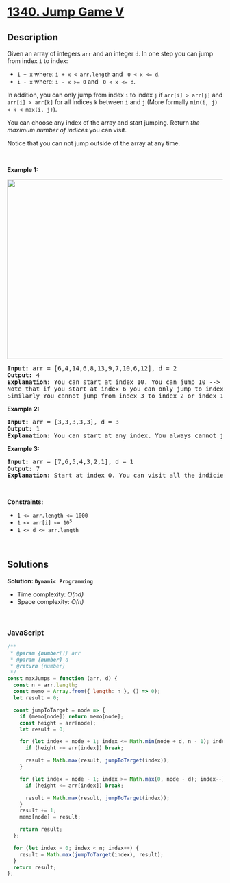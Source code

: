 # [1340. Jump Game V](https://leetcode.com/problems/jump-game-v)

## Description

<div class="elfjS" data-track-load="description_content"><p>Given an array of&nbsp;integers <code>arr</code> and an integer <code>d</code>. In one step you can jump from index <code>i</code> to index:</p>

<ul>
	<li><code>i + x</code> where:&nbsp;<code>i + x &lt; arr.length</code> and <code> 0 &lt;&nbsp;x &lt;= d</code>.</li>
	<li><code>i - x</code> where:&nbsp;<code>i - x &gt;= 0</code> and <code> 0 &lt;&nbsp;x &lt;= d</code>.</li>
</ul>

<p>In addition, you can only jump from index <code>i</code> to index <code>j</code>&nbsp;if <code>arr[i] &gt; arr[j]</code> and <code>arr[i] &gt; arr[k]</code> for all indices <code>k</code> between <code>i</code> and <code>j</code> (More formally <code>min(i,&nbsp;j) &lt; k &lt; max(i, j)</code>).</p>

<p>You can choose any index of the array and start jumping. Return <em>the maximum number of indices</em>&nbsp;you can visit.</p>

<p>Notice that you can not jump outside of the array at any time.</p>

<p>&nbsp;</p>
<p><strong class="example">Example 1:</strong></p>
<img alt="" src="https://assets.leetcode.com/uploads/2020/01/23/meta-chart.jpeg" style="width: 633px; height: 419px;">
<pre><strong>Input:</strong> arr = [6,4,14,6,8,13,9,7,10,6,12], d = 2
<strong>Output:</strong> 4
<strong>Explanation:</strong> You can start at index 10. You can jump 10 --&gt; 8 --&gt; 6 --&gt; 7 as shown.
Note that if you start at index 6 you can only jump to index 7. You cannot jump to index 5 because 13 &gt; 9. You cannot jump to index 4 because index 5 is between index 4 and 6 and 13 &gt; 9.
Similarly You cannot jump from index 3 to index 2 or index 1.
</pre>

<p><strong class="example">Example 2:</strong></p>

<pre><strong>Input:</strong> arr = [3,3,3,3,3], d = 3
<strong>Output:</strong> 1
<strong>Explanation:</strong> You can start at any index. You always cannot jump to any index.
</pre>

<p><strong class="example">Example 3:</strong></p>

<pre><strong>Input:</strong> arr = [7,6,5,4,3,2,1], d = 1
<strong>Output:</strong> 7
<strong>Explanation:</strong> Start at index 0. You can visit all the indicies. 
</pre>

<p>&nbsp;</p>
<p><strong>Constraints:</strong></p>

<ul>
	<li><code>1 &lt;= arr.length &lt;= 1000</code></li>
	<li><code>1 &lt;= arr[i] &lt;= 10<sup>5</sup></code></li>
	<li><code>1 &lt;= d &lt;= arr.length</code></li>
</ul>
</div>

<p>&nbsp;</p>

## Solutions

**Solution: `Dynamic Programming`**

- Time complexity: <em>O(nd)</em>
- Space complexity: <em>O(n)</em>

<p>&nbsp;</p>

### **JavaScript**

```js
/**
 * @param {number[]} arr
 * @param {number} d
 * @return {number}
 */
const maxJumps = function (arr, d) {
  const n = arr.length;
  const memo = Array.from({ length: n }, () => 0);
  let result = 0;

  const jumpToTarget = node => {
    if (memo[node]) return memo[node];
    const height = arr[node];
    let result = 0;

    for (let index = node + 1; index <= Math.min(node + d, n - 1); index++) {
      if (height <= arr[index]) break;

      result = Math.max(result, jumpToTarget(index));
    }

    for (let index = node - 1; index >= Math.max(0, node - d); index--) {
      if (height <= arr[index]) break;

      result = Math.max(result, jumpToTarget(index));
    }
    result += 1;
    memo[node] = result;

    return result;
  };

  for (let index = 0; index < n; index++) {
    result = Math.max(jumpToTarget(index), result);
  }
  return result;
};
```
